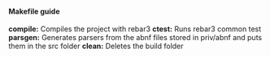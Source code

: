 #### Makefile guide
**compile:** Compiles the project with rebar3
**ctest:** Runs rebar3 common test
**parsgen:** Generates parsers from the abnf files stored in priv/abnf and puts them in the src folder
**clean:** Deletes the build folder